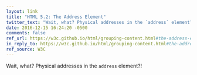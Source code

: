 ```yaml
---
layout: link
title: "HTML 5.2: The Address Element"
twitter_text: "Wait, what? Physical addresses in the `address` element?!"
date: 2016-12-15 16:24:20 -0500
comments: false
ref_url: https://w3c.github.io/html/grouping-content.html#the-address-element
in_reply_to: https://w3c.github.io/html/grouping-content.html#the-address-element
ref_source: W3C
---
```


Wait, what? Physical addresses in the `address` element?!